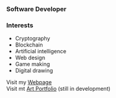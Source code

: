### Software Developer

### Interests

- Cryptography
- Blockchain
- Artificial intelligence
- Web design
- Game making
- Digital drawing

Visit my [Webpage](https://esmegl.github.io/software-portfolio) \
Visit mt [Art Portfolio](https://esmegl.github.io/art-portfolio) (still in development)
